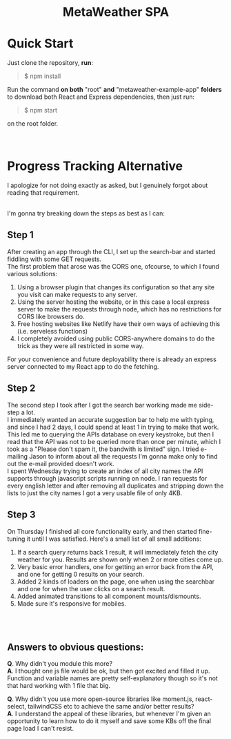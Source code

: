 <h1 align="center"> <strong>MetaWeather SPA </strong> </h1>

# Quick Start

Just clone the repository, **run**:

> $ npm install

Run the command **on both** "root" **and** "metaweather-example-app" **folders** to download both
React and Express dependencies, then just run:

> $ npm start

on the root folder.
<br><br><br>

# Progress Tracking Alternative

I apologize for not doing exactly as asked, but I genuinely forgot about reading that requirement.<br><br>

I'm gonna try breaking down the steps as best as I can:

## Step 1

After creating an app through the CLI, I set up the search-bar and started fiddling with some GET requests.<br>
The first problem that arose was the CORS one, ofcourse, to which I found various solutions:<br>

1. Using a browser plugin that changes its configuration so that any site you visit can make requests to any server.
2. Using the server hosting the website, or in this case a local express server to make the requests through node, which has no restrictions for CORS like browsers do.
3. Free hosting websites like Netlify have their own ways of achieving this (i.e. serveless functions)
4. I completely avoided using public CORS-anywhere domains to do the trick as they were all restricted in some way.

For your convenience and future deployability there is already an express server connected to my React app to do the fetching.

## Step 2

The second step I took after I got the search bar working made me side-step a lot.<br>
I immediately wanted an accurate suggestion bar to help me with typing, and since I had 2 days, I could spend at least 1 in trying to make that work.<br>
This led me to querying the APIs database on every keystroke, but then I read that the API was not to be queried more than once per minute, which I took as a "Please don't spam it, the bandwith is limited" sign. I tried e-mailing Jason to inform about all the requests I'm gonna make only to find out the e-mail provided doesn't work. <br>
I spent Wednesday trying to create an index of all city names the API supports through javascript scripts running on node. I ran requests for every english letter and after removing all duplicates and stripping down the lists to just the city names I got a very usable file of only 4KB.

## Step 3

On Thursday I finished all core functionality early, and then started fine-tuning it until I was satisfied. Here's a small list of all small additions: <br>

1. If a search query returns back 1 result, it will immediately fetch the city weather for you. Results are shown only when 2 or more cities come up.
2. Very basic error handlers, one for getting an error back from the API, and one for getting 0 results on your search.
3. Added 2 kinds of loaders on the page, one when using the searchbar and one for when the user clicks on a search result.
4. Added animated transitions to all component mounts/dismounts.
5. Made sure it's responsive for mobiles.
   <br><br><br><br>

## Answers to obvious questions:

**Q**. Why didn't you module this more?<br>
**A**. I thought one js file would be ok, but then got excited and filled it up. Function and variable names are pretty self-explanatory though so it's not that hard working with 1 file that big.

**Q**. Why didn't you use more open-source libraries like moment.js, react-select, tailwindCSS etc to achieve the same and/or better results?<br>
**A**. I understand the appeal of these libraries, but whenever I'm given an opportunity to learn how to do it myself and save some KBs off the final page load I can't resist.
